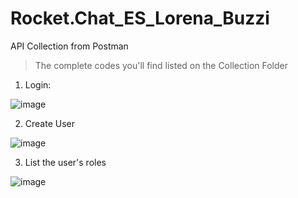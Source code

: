 # Rocket.Chat_ES_Lorena_Buzzi
 
API Collection from Postman 
> The complete codes you'll find listed on the Collection Folder 

1) Login:

![image](https://github.com/lorenabuzzi/Rocket.Chat_ES_Lorena_Buzzi/assets/120065200/e9e925f4-842e-4884-ad6b-5c1f350e8416)


2) Create User

![image](https://github.com/lorenabuzzi/Rocket.Chat_ES_Lorena_Buzzi/assets/120065200/6d583091-6838-4064-ae6e-43c607efce99)

3) List the user's roles

![image](https://github.com/lorenabuzzi/Rocket.Chat_ES_Lorena_Buzzi/assets/120065200/ebc72bcf-322c-426d-af06-9bdcbe78a440)
